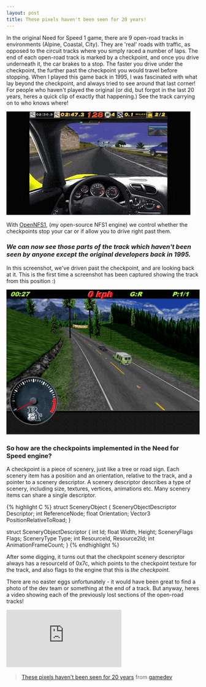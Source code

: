 ```yaml
---
layout: post
title: These pixels haven't been seen for 20 years!
---
```


In the original Need for Speed 1 game, there are 9 open-road tracks in environments (Alpine, Coastal, City). They are 'real' roads with traffic, as opposed to the circuit tracks where you simply raced a number of laps. The end of each open-road track is marked by a checkpoint, and once you drive underneath it, the car brakes to a stop. The faster you drive under the checkpoint, the further past the checkpoint you would travel before stopping.  When I played this game back in 1995, I was fascinated with what lay beyond the checkpoint, and always tried to see around that last corner! For people who haven't played the original (or did, but forgot in the last 20 years, heres a quick clip of exactly that happening.)  See the track carrying on to who knows where!

![](/img/opennfs1/original-checkpoint.gif)

With [OpenNFS1](http://1amstudios.com/projects/opennfs1), (my open-source NFS1 engine) we control whether the checkpoints stop your car or if allow you to drive right past them. 


### _We can now see those parts of the track which haven't been seen by anyone except the original developers back in 1995._

In this screenshot, we've driven past the checkpoint, and are looking back at it. This is the first time a screenshot has been captured showing the track from this position :)

![](/img/opennfs1/past-checkpoint-looking-back.jpg)

### So how are the checkpoints implemented in the Need for Speed engine? ###

A checkpoint is a piece of scenery, just like a tree or road sign.  Each scenery item has a position and an orientation, relative to the track, and a pointer to a scenery descriptor. A scenery descriptor describes a type of scenery, including size, textures, vertices, animations etc. Many scenery items can share a single descriptor. 

{% highlight C %}
struct SceneryObject
{
	SceneryObjectDescriptor Descriptor;
	int ReferenceNode;
	float Orientation;
	Vector3 PositionRelativeToRoad;
}

struct SceneryObjectDescriptor
{
	int Id;
	float Width, Height;
	SceneryFlags Flags;
	SceneryType Type;
	int ResourceId, Resource2Id;
	int AnimationFrameCount;
}
{% endhighlight %}

After some digging, it turns out that the checkpoint scenery descriptor always has a resourceId of 0x7c, which points to the checkpoint texture for the track, and also flags to the engine that this is _the checkpoint_.

There are no easter eggs unfortunately - it would have been great to find a photo of the dev team or something at the end of a track. But anyway, heres a video showing each of the previously lost sections of the open-road tracks!

<div class='embed-container'><iframe src="http://www.youtube.com/embed/Xfv_UrDq-As?rel=0" frameborder="0" allowfullscreen></iframe>
</div>

<blockquote class="reddit-card" data-card-preview="0"><a href="https://www.reddit.com/r/gamedev/comments/39ms12/these_pixels_havent_been_seen_for_20_years/?ref=share&ref_source=embed">These pixels haven't been seen for 20 years</a> from <a href="http://www.reddit.com/r/gamedev">gamedev</a></blockquote>
<script async src="//embed.redditmedia.com/widgets/platform.js" charset="UTF-8"></script>
